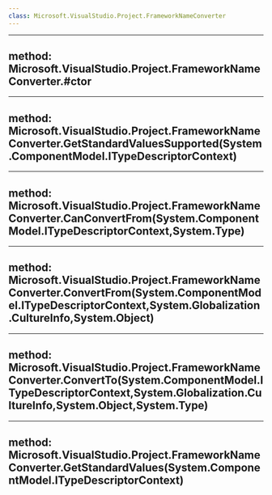 ```yaml
---
class: Microsoft.VisualStudio.Project.FrameworkNameConverter
---
```


---
method: Microsoft.VisualStudio.Project.FrameworkNameConverter.#ctor
---

---
method: Microsoft.VisualStudio.Project.FrameworkNameConverter.GetStandardValuesSupported(System.ComponentModel.ITypeDescriptorContext)
---

---
method: Microsoft.VisualStudio.Project.FrameworkNameConverter.CanConvertFrom(System.ComponentModel.ITypeDescriptorContext,System.Type)
---

---
method: Microsoft.VisualStudio.Project.FrameworkNameConverter.ConvertFrom(System.ComponentModel.ITypeDescriptorContext,System.Globalization.CultureInfo,System.Object)
---

---
method: Microsoft.VisualStudio.Project.FrameworkNameConverter.ConvertTo(System.ComponentModel.ITypeDescriptorContext,System.Globalization.CultureInfo,System.Object,System.Type)
---

---
method: Microsoft.VisualStudio.Project.FrameworkNameConverter.GetStandardValues(System.ComponentModel.ITypeDescriptorContext)
---

